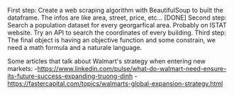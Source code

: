 First step: Create a web scraping algorithm with BeautifulSoup to built the dataframe. The infos are like area, street, price, etc... [DONE]
Second step: Search a population dataset for every georgarfical area. Probably on ISTAT website. Try an API to search the coordinates of every building.
Third step: The final object is having an objective function and some constrain, we need a math formula and a naturale language. 


Some articles that talk about Walmart's strategy when entering new markets:
-https://www.linkedin.com/pulse/what-do-walmart-need-ensure-its-future-success-expanding-truong-dinh
-https://fastercapital.com/topics/walmarts-global-expansion-strategy.html

